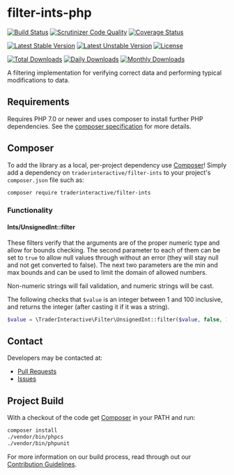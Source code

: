# filter-ints-php

[![Build Status](https://travis-ci.org/traderinteractive/filter-ints-php.svg?branch=master)](https://travis-ci.org/traderinteractive/filter-ints-php)
[![Scrutinizer Code Quality](https://scrutinizer-ci.com/g/traderinteractive/filter-ints-php/badges/quality-score.png?b=master)](https://scrutinizer-ci.com/g/traderinteractive/filter-ints-php/?branch=master)
[![Coverage Status](https://coveralls.io/repos/github/traderinteractive/filter-ints-php/badge.svg?branch=master)](https://coveralls.io/github/traderinteractive/filter-ints-php?branch=master)

[![Latest Stable Version](https://poser.pugx.org/traderinteractive/filter-ints/v/stable)](https://packagist.org/packages/traderinteractive/filter-ints)
[![Latest Unstable Version](https://poser.pugx.org/traderinteractive/filter-ints/v/unstable)](https://packagist.org/packages/traderinteractive/filter-ints)
[![License](https://poser.pugx.org/traderinteractive/filter-ints/license)](https://packagist.org/packages/traderinteractive/filter-ints)

[![Total Downloads](https://poser.pugx.org/traderinteractive/filter-ints/downloads)](https://packagist.org/packages/traderinteractive/filter-ints)
[![Daily Downloads](https://poser.pugx.org/traderinteractive/filter-ints/d/daily)](https://packagist.org/packages/traderinteractive/filter-ints)
[![Monthly Downloads](https://poser.pugx.org/traderinteractive/filter-ints/d/monthly)](https://packagist.org/packages/traderinteractive/filter-ints)

A filtering implementation for verifying correct data and performing typical modifications to data.

## Requirements

Requires PHP 7.0 or newer and uses composer to install further PHP dependencies.  See the [composer specification](composer.json) for more details.

## Composer

To add the library as a local, per-project dependency use [Composer](http://getcomposer.org)! Simply add a dependency on
`traderinteractive/filter-ints` to your project's `composer.json` file such as:

```sh
composer require traderinteractive/filter-ints
```

### Functionality

#### Ints/UnsignedInt::filter

These filters verify that the arguments are of the proper numeric type and
allow for bounds checking.  The second parameter to each of them can be set to `true` to allow null values through without an error (they will
stay null and not get converted to false).  The next two parameters are the min and max bounds and can be used to limit the domain of allowed
numbers.

Non-numeric strings will fail validation, and numeric strings will be cast.

The following checks that `$value` is an integer between 1 and 100 inclusive, and returns the integer (after casting it if it was a string).

```php
$value = \TraderInteractive\Filter\UnsignedInt::filter($value, false, 1, 100);
```

## Contact

Developers may be contacted at:

 * [Pull Requests](https://github.com/traderinteractive/filter-ints-php/pulls)
 * [Issues](https://github.com/traderinteractive/filter-ints-php/issues)

## Project Build

With a checkout of the code get [Composer](http://getcomposer.org) in your PATH and run:

```bash
composer install
./vendor/bin/phpcs
./vendor/bin/phpunit
```

For more information on our build process, read through out our [Contribution Guidelines](CONTRIBUTING.md).
